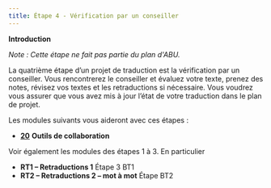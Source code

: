 ```yaml
---
title: Étape 4 - Vérification par un conseiller
---
```

**​Introduction**

*Note : Cette étape ne fait pas partie du plan d'ABU.*

La quatrième étape d’un projet de traduction est la vérification par un conseiller. Vous rencontrerez le conseiller et évaluez votre texte, prenez des notes, révisez vos textes et les retraductions si nécessaire. Vous voudrez vous assurer que vous avez mis à jour l’état de votre traduction dans le plan de projet.

Les modules suivants vous aideront avec ces étapes :

-   [**20**](#collaborationTools) **Outils de collaboration**

Voir également les modules des étapes 1 à 3. En particulier
-   **RT1 – Retraductions 1**  Étape 3 BT1
-   **RT2 – Retraductions 2 – mot à mot**  Étape BT2
